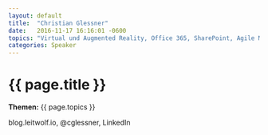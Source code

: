 ```yaml
---
layout: default
title:  "Christian Glessner"
date:   2016-11-17 16:16:01 -0600
topics: "Virtual und Augmented Reality, Office 365, SharePoint, Agile Management"
categories: Speaker
---
```


# {{ page.title }}

**Themen:** {{ page.topics }}

blog.leitwolf.io, @cglessner, LinkedIn